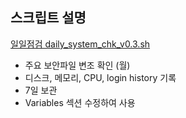 ## 스크립트 설명

[일일점검 daily_system_chk_v0.3.sh](https://github.com/wlsejrdyd/scripts/blob/main/daily_system_chk_v0.3.sh)
* 주요 보안파일 변조 확인 (월)
* 디스크, 메모리, CPU, login history 기록
* 7일 보관
* Variables 섹션 수정하여 사용
